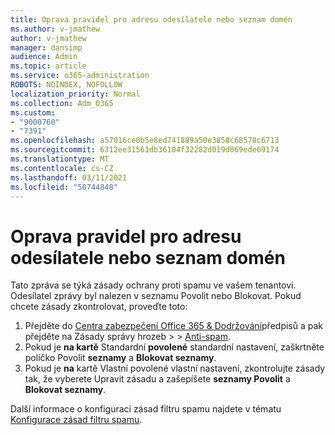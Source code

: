 ```yaml
---
title: Oprava pravidel pro adresu odesílatele nebo seznam domén
ms.author: v-jmathew
author: v-jmathew
manager: dansimp
audience: Admin
ms.topic: article
ms.service: o365-administration
ROBOTS: NOINDEX, NOFOLLOW
localization_priority: Normal
ms.collection: Adm_O365
ms.custom:
- "9000760"
- "7391"
ms.openlocfilehash: a57016ce0b5e8ed741889a50e3858c68578c6713
ms.sourcegitcommit: 6312ee31561db36104f32282d019d069ede69174
ms.translationtype: MT
ms.contentlocale: cs-CZ
ms.lasthandoff: 03/11/2021
ms.locfileid: "50744848"
---
```

# <a name="fix-sender-addressdomain-list-rules"></a>Oprava pravidel pro adresu odesílatele nebo seznam domén

Tato zpráva se týká zásady ochrany proti spamu ve vašem tenantovi. Odesílatel zprávy byl nalezen v seznamu Povolit nebo Blokovat. Pokud chcete zásady zkontrolovat, proveďte toto:

1. Přejděte do [Centra zabezpečení Office 365 & Dodržování](https://go.microsoft.com/fwlink/p/?linkid=2077143)předpisů a pak přejděte na Zásady správy hrozeb   >    >  [Anti-spam](https://go.microsoft.com/fwlink/?linkid=2101518).
2. Pokud je **na kartě** Standardní **povolené** standardní nastavení, zaškrtněte políčko Povolit **seznamy** a **Blokovat seznamy**.
3. Pokud je **na** kartě  Vlastní povolené vlastní nastavení,  zkontrolujte zásady tak, že vyberete Upravit zásadu a zašepíšete **seznamy Povolit** a **Blokovat seznamy**.

Další informace o konfiguraci zásad filtru spamu najdete v tématu [Konfigurace zásad filtru spamu](https://go.microsoft.com/fwlink/?linkid=2101431).
